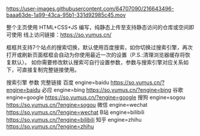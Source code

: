 https://user-images.githubusercontent.com/64707090/216643496-baaa63de-1a99-43ca-95b1-331d92985c45.mov

整个主页使用 HTML+CSS+JS 编写，纯静态上传至支持静态访问的仓库或空间即可使用
线上访问链接：https://so.yumus.cn/

框框共支持7个站点的搜索切换，默认使用百度搜索，如你切换过搜索引擎，再次打开或刷新页面框框会自动为你使用最近一次的设置（P.S.:清理浏览器缓存将恢复默认）。
如你需要修改默认搜索可自行设置参数，参数与搜索引擎对应关系如下，可直接复制完整链接使用。

搜索引擎	参数	完整链接
百度	engine=baidu	https://so.yumus.cn/?engine=baidu
必应	engine=bing	https://so.yumus.cn/?engine=bing
谷歌	engine=google	https://so.yumus.cn/?engine=google
搜狗	engine=sogou	https://so.yumus.cn/?engine=sogou
微信	engine=wechat	https://so.yumus.cn/?engine=wechat
B站	engine=bilibili	https://so.yumus.cn/?engine=bilibili
知乎	engine=zhihu	https://so.yumus.cn/?engine=zhihu
